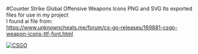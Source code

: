 #Counter Strike Global Offensive Weapons Icons PNG and SVG
Its exported files for use in my project  
I found ai file from:  
https://www.unknowncheats.me/forum/cs-go-releases/169881-csgo-weapon-icons-ttf-font.html

[![CSGO](https://raw.githubusercontent.com/atiksoftware/csgo_memory_hacking_examples/master/csgo_weapon_icons/example_list_ai.png)]()
